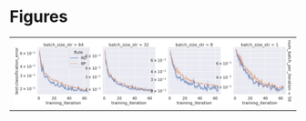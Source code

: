 
# Figures

|                                   |
|:----------------------------------|
| ![](./batch_size-curve-best-.png) |
